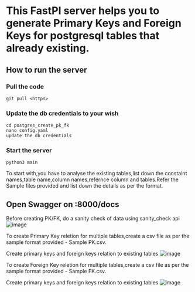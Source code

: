 # This FastPI server helps you to generate Primary Keys and Foreign Keys for postgresql tables that already existing.

## How to run the server
  ### Pull the code
    git pull <https>
  ### Update the db credentials to your wish
    cd postgres_create_pk_fk
    nano config.yaml
    update the db credentials
  ### Start the server
    python3 main



To start with,you have to analyse the existing tables,list down the constaint names,table name,column names,refernce column and tables.Refer the Sample files provided
and list down the details as per the format.

## Open Swagger on <host>:8000/docs

Before creating PK/FK, do a sanity check of data using sanity_check api
![image](https://github.com/Anand1923/postgres_create_pk_fk/assets/93506298/8083f150-0a0f-485f-bf5e-219bd1366696)

To create Primary Key reletion for multiple tables,create a csv file as per the sample format provided - Sample PK.csv.

Create primary keys and foreign keys relation to existing tables
![image](https://github.com/Anand1923/postgres_create_pk_fk/assets/93506298/fc04f564-76b4-4c6e-ad15-e586f0c2ef5d)


To create Foreign Key reletion for multiple tables,create a csv file as per the sample format provided - Sample FK.csv.

Create primary keys and foreign keys relation to existing tables
![image](https://github.com/Anand1923/postgres_create_pk_fk/assets/93506298/c50f15aa-286e-4965-a4af-55c7a0f54d98)

